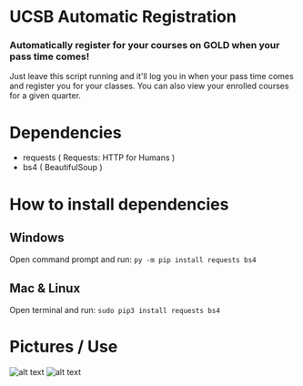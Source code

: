 # UCSB Automatic Registration
### Automatically register for your courses on GOLD when your pass time comes!
Just leave this script running and it'll log you in when your pass time comes and register you for your classes.
You can also view your enrolled courses for a given quarter.


# Dependencies
- requests ( Requests: HTTP for Humans )
- bs4 ( BeautifulSoup )


# How to install dependencies
## Windows
Open command prompt and run: `py -m pip install requests bs4`

## Mac & Linux
Open terminal and run: `sudo pip3 install requests bs4`


# Pictures / Use
![alt text](http://oi63.tinypic.com/egy0rt.jpg "Display courses")
![alt text](http://oi63.tinypic.com/33nj5w5.jpg "Waiting to register")
